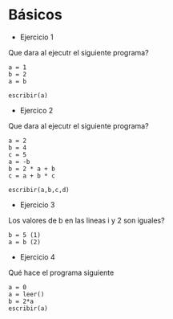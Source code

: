 
# Básicos
* Ejercicio 1

Que dara al ejecutr el siguiente programa?
```
a = 1
b = 2
a = b

escribir(a)

```

* Ejercico 2

Que dara al ejecutr el siguiente programa?
```
a = 2
b = 4
c = 5
a = -b
b = 2 * a + b
c = a + b * c

escribir(a,b,c,d)

```

* Ejercicio 3

Los valores de b en las lineas i y 2 son iguales?

```
b = 5 (1)
a = b (2)
```

* Ejercicio 4

Qué hace el programa siguiente
```
a = 0
a = leer()
b = 2*a
escribir(a)

```